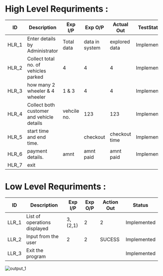 
# High Level Requriments :

ID      |  Description                                     | Exp I/P	    | Exp O/P	        |  Actual Out    |	TestStatus
------- |--------------------------------------------------|------------- |-----------------|----------------|-----------------
HLR_1   |   Enter details by Administrator                 |  Total data  | data in system  | explored data  | Implemented
HLR_2   |   Collect total no. of vehicles parked           |  4           |  4              | 4              | Implemented
HLR_3   |   how many 2 wheeler & 4 wheeler                 |  1 & 3       |  4              | 4              | Implemented  
HLR_4   |   Collect both customer and vehicle details      |  vehcile no. |  123            | 123            | Implemented
HLR_5   |   start time and end time.                       |              |  checkout       | checkout time  | Implemented   
HLR_6   |   payment details.                               |    amnt      |  amnt paid      | amnt paid      | Implemented
HLR_7   |   exit                                           |              |                 |                |           

# Low Level Requriments :

ID      |   Description                                    |  Exp I/P     |  Exp O/P   |   Action Out | Status
--------|--------------------------------------------------|--------------|------------|--------------|--------
LLR_1   | List of operations displayed                     |  3, (2,1)| 2 | 2|Implemented
LLR_2   | Input from the user                              |  2 | 2| SUCESS |Implemented
LLR_3   | Exit the program                                 |   | | |Implemented

![output_1](C:\Users\parim\Desktop)
